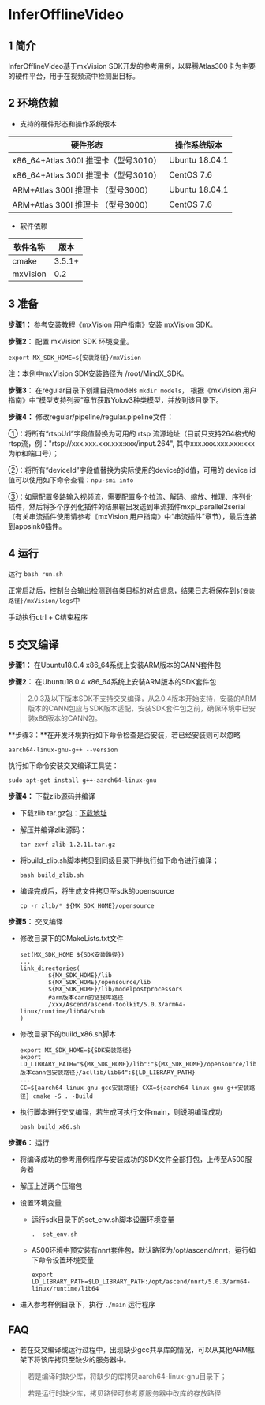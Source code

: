 

# InferOfflineVideo

## 1 简介

InferOfflineVideo基于mxVision SDK开发的参考用例，以昇腾Atlas300卡为主要的硬件平台，用于在视频流中检测出目标。

## 2 环境依赖

- 支持的硬件形态和操作系统版本

| 硬件形态                             | 操作系统版本   |
| ----------------------------------- | -------------- |
| x86_64+Atlas 300I 推理卡（型号3010） | Ubuntu 18.04.1 |
| x86_64+Atlas 300I 推理卡（型号3010） | CentOS 7.6     |
| ARM+Atlas 300I 推理卡 （型号3000）   | Ubuntu 18.04.1 |
| ARM+Atlas 300I 推理卡 （型号3000）   | CentOS 7.6     |

- 软件依赖

| 软件名称 | 版本   |
| -------- | ------ |
| cmake    | 3.5.1+ |
| mxVision | 0.2    |

## 3 准备

**步骤1：** 参考安装教程《mxVision 用户指南》安装 mxVision SDK。

**步骤2：** 配置 mxVision SDK 环境变量。

`export MX_SDK_HOME=${安装路径}/mxVision `

注：本例中mxVision SDK安装路径为 /root/MindX_SDK。

**步骤3：** 在regular目录下创建目录models `mkdir models`， 根据《mxVision 用户指南》中“模型支持列表”章节获取Yolov3种类模型，并放到该目录下。

**步骤4：** 修改regular/pipeline/regular.pipeline文件：

①：将所有“rtspUrl”字段值替换为可用的 rtsp 流源地址（目前只支持264格式的rtsp流，例："rtsp://xxx.xxx.xxx.xxx:xxx/input.264", 其中xxx.xxx.xxx.xxx:xxx为ip和端口号）；

②：将所有“deviceId”字段值替换为实际使用的device的id值，可用的 device id 值可以使用如下命令查看：`npu-smi info`

③：如需配置多路输入视频流，需要配置多个拉流、解码、缩放、推理、序列化插件，然后将多个序列化插件的结果输出发送到串流插件mxpi_parallel2serial（有关串流插件使用请参考《mxVision 用户指南》中“串流插件”章节），最后连接到appsink0插件。

## 4 运行

运行
`bash run.sh`

正常启动后，控制台会输出检测到各类目标的对应信息，结果日志将保存到`${安装路径}/mxVision/logs`中

手动执行ctrl + C结束程序

## 5 交叉编译

**步骤1：** 在Ubuntu18.0.4 x86_64系统上安装ARM版本的CANN套件包

**步骤2：** 在Ubuntu18.0.4 x86_64系统上安装ARM版本的SDK套件包

> 2.0.3及以下版本SDK不支持交叉编译，从2.0.4版本开始支持，安装的ARM版本的CANN包应与SDK版本适配，安装SDK套件包之前，确保环境中已安装x86版本的CANN包。

**步骤3：**在开发环境执行如下命令检查是否安装，若已经安装则可以忽略

```
aarch64-linux-gnu-g++ --version
```

执行如下命令安装交叉编译工具链：

```
sudo apt-get install g++-aarch64-linux-gnu
```

**步骤4：** 下载zlib源码并编译

- 下载zlib tar.gz包：[下载地址](https://github.com/madler/zlib/releases/tag/v1.2.11)

- 解压并编译zlib源码：

  ```
  tar zxvf zlib-1.2.11.tar.gz
  ```

- 将build_zlib.sh脚本拷贝到同级目录下并执行如下命令进行编译；

  ```
  bash build_zlib.sh
  ```

- 编译完成后，将生成文件拷贝至sdk的opensource

  ```
  cp -r zlib/* ${MX_SDK_HOME}/opensource
  ```

**步骤5：** 交叉编译

- 修改目录下的CMakeLists.txt文件

  ```
  set(MX_SDK_HOME ${SDK安装路径})
  ...
  link_directories(
          ${MX_SDK_HOME}/lib
          ${MX_SDK_HOME}/opensource/lib
          ${MX_SDK_HOME}/lib/modelpostprocessors
          #arm版本cann的链接库路径
          /xxx/Ascend/ascend-toolkit/5.0.3/arm64-linux/runtime/lib64/stub
  )
  ```

- 修改目录下的build_x86.sh脚本

  ```
  export MX_SDK_HOME=${SDK安装路径}
  export LD_LIBRARY_PATH="${MX_SDK_HOME}/lib":"${MX_SDK_HOME}/opensource/lib":"${MX_SDK_HOME}/opensource/lib64":"${arm版本cann包安装路径}/acllib/lib64":${LD_LIBRARY_PATH}
  ...
  CC=${aarch64-linux-gnu-gcc安装路径} CXX=${aarch64-linux-gnu-g++安装路径} cmake -S . -Build
  ```

- 执行脚本进行交叉编译，若生成可执行文件main，则说明编译成功

  ```
  bash build_x86.sh
  ```

**步骤6：** 运行

- 将编译成功的参考用例程序与安装成功的SDK文件全部打包，上传至A500服务器

- 解压上述两个压缩包

- 设置环境变量

  - 运行sdk目录下的set_env.sh脚本设置环境变量

    ```
    .  set_env.sh
    ```

  - A500环境中预安装有nnrt套件包，默认路径为/opt/ascend/nnrt，运行如下命令设置环境变量

    ```
    export LD_LIBRARY_PATH=$LD_LIBRARY_PATH:/opt/ascend/nnrt/5.0.3/arm64-linux/runtime/lib64
    ```

- 进入参考样例目录下，执行 `./main` 运行程序

## FAQ

- 若在交叉编译或运行过程中，出现缺少gcc共享库的情况，可以从其他ARM框架下将该库拷贝至缺少的服务器中。

> 若是编译时缺少库，将缺少的库拷贝aarch64-linux-gnu目录下；
>
> 若是运行时缺少库，拷贝路径可参考原服务器中改库的存放路径

